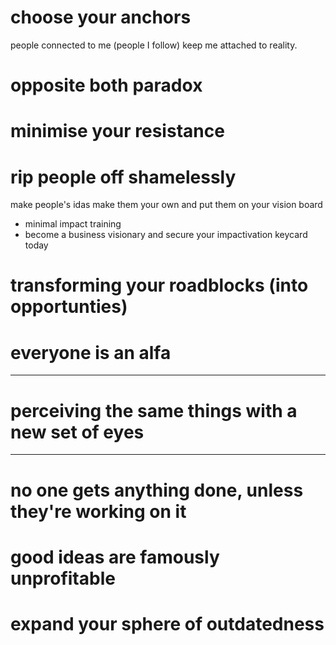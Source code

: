# choose your anchors

people connected to me (people I follow) keep me attached to reality.

# opposite both paradox

# minimise your resistance

# rip people off shamelessly

make people's idas make them your own and put them on your vision board

- minimal impact training
- become a business visionary and secure your impactivation keycard today

# transforming your roadblocks (into opportunties)

# everyone is an alfa

---

# perceiving the same things with a new set of eyes

---

# no one gets anything done, unless they're working on it

# good ideas are famously unprofitable

# expand your sphere of outdatedness
